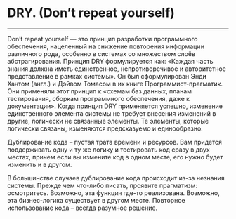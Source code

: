 # DRY. (Don’t repeat yourself)
---

Don’t repeat yourself — это принцип разработки программного обеспечения, нацеленный на снижение повторения информации различного рода, особенно в системах со множеством слоёв абстрагирования. Принцип DRY формулируется как: «Каждая часть знания должна иметь единственное, непротиворечивое и авторитетное представление в рамках системы». Он был сформулирован Энди Хантом (англ.) и Дэйвом Томасом в их книге Программист-прагматик. Они применяли этот принцип к «схемам баз данных, планам тестирования, сборкам программного обеспечения, даже к документации». Когда принцип DRY применяется успешно, изменение единственного элемента системы не требует внесения изменений в другие, логически не связанные элементы. Те элементы, которые логически связаны, изменяются предсказуемо и единообразно.

Дублирование кода – пустая трата времени и ресурсов. Вам придется поддерживать одну и ту же логику и тестировать код сразу в двух местах, причем если вы измените код в одном месте, его нужно будет изменить и в другом.

В большинстве случаев дублирование кода происходит из-за незнания системы. Прежде чем что-либо писать, проявите прагматизм: осмотритесь. Возможно, эта функция где-то реализована. Возможно, эта бизнес-логика существует в другом месте. Повторное использование кода – всегда разумное решение.
